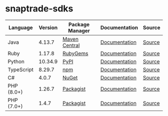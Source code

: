 # snaptrade-sdks

|Language|Version|Package Manager|Documentation|Source|
|-|-|-|-|-|
|Java|4.13.7|[Maven Central](https://central.sonatype.com/artifact/com.konfigthis/snaptrade-java-sdk/4.13.7)|[Documentation](https://github.com/passiv/snaptrade-sdks/tree/master/sdks/java/README.md)|[Source](https://github.com/passiv/snaptrade-sdks/tree/master/sdks/java)|
|Ruby|1.17.8|[RubyGems](https://rubygems.org/gems/snaptrade/versions/1.17.8)|[Documentation](https://github.com/passiv/snaptrade-sdks/tree/master/sdks/ruby/README.md)|[Source](https://github.com/passiv/snaptrade-sdks/tree/master/sdks/ruby)|
|Python|10.34.9|[PyPI](https://pypi.org/project/snaptrade-python-sdk/10.34.9)|[Documentation](https://github.com/passiv/snaptrade-sdks/tree/master/sdks/python/README.md)|[Source](https://github.com/passiv/snaptrade-sdks/tree/master/sdks/python)|
|TypeScript|8.29.7|[npm](https://www.npmjs.com/package/snaptrade-typescript-sdk/v/8.29.7)|[Documentation](https://github.com/passiv/snaptrade-sdks/tree/master/sdks/typescript/README.md)|[Source](https://github.com/passiv/snaptrade-sdks/tree/master/sdks/typescript)|
|C#|4.0.7|[NuGet](https://nuget.org/packages/SnapTrade.Net/4.0.7)|[Documentation](https://github.com/passiv/snaptrade-sdks/tree/master/sdks/csharp/README.md)|[Source](https://github.com/passiv/snaptrade-sdks/tree/master/sdks/csharp)|
|PHP (8.0+)|1.26.7|[Packagist](https://packagist.org/packages/konfig/snaptrade-php-sdk#1.26.7)|[Documentation](https://github.com/passiv/snaptrade-php-sdk/blob/main/README.md)|[Source](https://github.com/passiv/snaptrade-php-sdk)|
|PHP (7.0+)|1.4.7|[Packagist](https://packagist.org/packages/konfig/snaptrade-php-7-sdk#1.4.7)|[Documentation](https://github.com/passiv/snaptrade-php-7-sdk/blob/main/README.md)|[Source](https://github.com/passiv/snaptrade-php-7-sdk)|